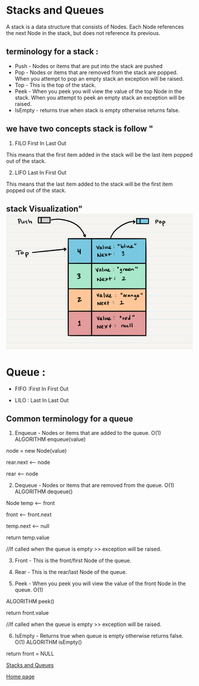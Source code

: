 # Stacks and Queues
A stack is a data structure that consists of Nodes. Each Node references the next Node in the stack, but does not reference its previous.
## terminology for a stack :
- Push - Nodes or items that are put into the stack are pushed
- Pop - Nodes or items that are removed from the stack are popped. When you attempt to pop an empty stack an exception will be raised.
- Top - This is the top of the stack.
- Peek - When you peek you will view the value of the top Node in the stack. When you attempt to peek an empty stack an exception will be raised.
- IsEmpty - returns true when stack is empty otherwise returns false.

## we have two concepts stack is follow "
1. FILO
First In Last Out

This means that the first item added in the stack will be the last item popped out of the stack.

2. LIFO
Last In First Out

This means that the last item added to the stack will be the first item popped out of the stack.

stack Visualization"
![image](./screenhoots/stackvisual.png)
----------------------------------------------------

# Queue :
- FIFO :First In First Out

- LILO : Last In Last Out

## Common terminology for a queue
1. Enqueue - Nodes or items that are added to the queue. O(1)
ALGORITHM enqueue(value)

node = new Node(value)

rear.next <-- node

rear <-- node

2. Dequeue - Nodes or items that are removed from the queue. O(1)
ALGORITHM dequeue()

Node temp <-- front

front <-- front.next

temp.next <-- null

return temp.value

//If called when the queue is empty >> exception will be raised.

3. Front - This is the front/first Node of the queue.

4. Rear - This is the rear/last Node of the queue.

5. Peek - When you peek you will view the value of the front Node in the queue. O(1)

ALGORITHM peek()

return front.value

//If called when the queue is empty >> exception will be raised.

6. IsEmpty - Returns true when queue is empty otherwise returns false. O(1)
ALGORITHM isEmpty()

return front = NULL

[Stacks and Queues](https://codefellows.github.io/common_curriculum/data_structures_and_algorithms/Code_401/class-10/resources/stacks_and_queues.html)


[Home page](./README.md)